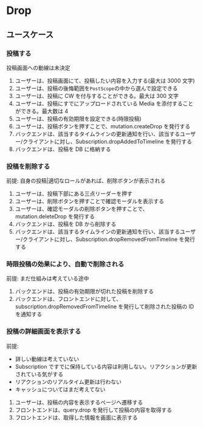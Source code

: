 # Drop

## ユースケース

### 投稿する

投稿画面への動線は未決定

1. ユーザーは、投稿画面にて、投稿したい内容を入力する(最大は 3000 文字)
2. ユーザーは、投稿の後悔範囲を`PostScope`の中から選んで設定できる
3. ユーザーは、投稿に CW を付与することができる。最大は 300 文字
4. ユーザーは、投稿にすでにアップロードされている Media を添付することができる。最大数は 4
5. ユーザーは、投稿の有効期限を設定できる(時限投稿)
6. ユーザーは、投稿ボタンを押すことで、mutation.createDrop を発行する
7. バックエンドは、該当するタイムラインの更新通知を行い、該当するユーザー/クライアントに対し、Subscription.dropAddedToTimeline を発行する
8. バックエンドは、投稿を DB に格納する

### 投稿を削除する

前提: 自身の投稿|適切なロールがあれば、削除ボタンが表示される

1. ユーザーは、投稿下部にある三点リーダーを押す
2. ユーザーは、削除ボタンを押すことで確認モーダルを表示する
3. ユーザーは、確認モーダルの削除ボタンを押すことで、mutation.deleteDrop を発行する
4. バックエンドは、投稿を DB から削除する
5. バックエンドは、該当するタイムラインの更新通知を行い、該当するユーザー/クライアントに対し、Subscription.dropRemovedFromTimeline を発行する

### 時限投稿の効果により、自動で削除される

前提: まだ仕組みは考えている途中

1. バックエンドは、投稿の有効期限が切れた投稿を削除する
2. バックエンドは、フロントエンドに対して、subscription.dropRemovedFromTimeline を発行して削除された投稿の ID を通知する

### 投稿の詳細画面を表示する

前提:

- 詳しい動線は考えていない
- Subscription ですでに保持している内容は利用しない。リアクションが更新されている気がする
- リアクションのリアルタイム更新は行わない
- キャッシュについてはまだ考えてない

1. ユーザーは、投稿の内容を表示するページへ遷移する
2. フロントエンドは、query.drop を発行して投稿の内容を取得する
3. フロントエンドは、取得した情報を画面に表示する
